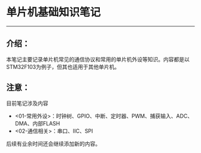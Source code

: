 # 单片机基础知识笔记

------



## 介绍：

本笔记主要记录单片机常见的通信协议和常用的单片机外设等知识。内容都是以STM32F103为例子，但其也适用于其他单片机。



## 注意：

目前笔记涉及内容

- <01-常用外设>：时钟树、GPIO、中断、定时器、PWM、捕获输入、ADC、DMA、内部FLASH
- <02-通信相关>：串口、IIC、SPI

后续有业余时间还会继续添加新的内容。

